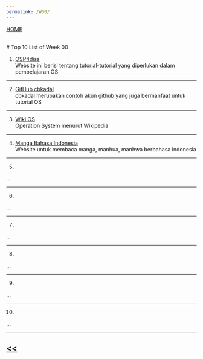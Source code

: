 ```yaml
---
permalink: /W00/
---
```

[HOME](../)

<br>
# Top 10 List of Week 00

1. [OSP4diss](https://osp4diss.vlsm.org/)<br>
Website ini berisi tentang tutorial-tutorial yang diperlukan dalam pembelajaran OS
* * *

2. [GitHub cbkadal](https://github.com/cbkadal/os202/)<br>
cbkadal merupakan contoh akun github yang juga bermanfaat untuk tutorial OS
* * *

3. [Wiki OS](https://en.wikipedia.org/wiki/Operating_system)<br>
Operation System menurut Wikipedia
* * *

4. [Manga Bahasa Indonesia](https://bacamanga.co)<br>
Website untuk membaca manga, manhua, manhwa berbahasa indonesia
* * *
5.
...
* * *
6.
...
* * *
7.
...
* * *
8.
...
* * *
9.
...
* * *
10.
...
* * *

## [<<](../)
